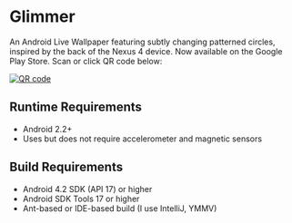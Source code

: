 Glimmer
=======

An Android Live Wallpaper featuring subtly changing patterned circles, inspired by the 
back of the Nexus 4 device. Now available on the Google Play Store. Scan or click QR code below:

[![QR code](https://chart.googleapis.com/chart?cht=qr&chs=300x300&chl=https://play.google.com/store/apps/details?id=com.github.efung.glimmer)](https://play.google.com/store/apps/details?id=com.github.efung.glimmer)

Runtime Requirements
--------------------
* Android 2.2+
* Uses but does not require accelerometer and magnetic sensors

Build Requirements
-------------------

* Android 4.2 SDK (API 17) or higher
* Android SDK Tools 17 or higher
* Ant-based or IDE-based build (I use IntelliJ, YMMV)

